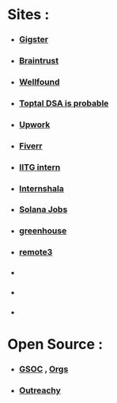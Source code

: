 # Sites :

- ### [Gigster](https://gigster.com/) 
- ### [Braintrust](https://www.usebraintrust.com/) 
- ### [Wellfound](https://wellfound.com/jobs)
- ### [Toptal DSA is probable](https://www.toptal.com/)
- ### [Upwork](https://www.upwork.com/)
- ### [Fiverr](https://www.fiverr.com/)
- ### [IITG intern](https://srip.iitgn.ac.in/portal/) 
- ### [Internshala](https://internshala.com/) 
- ### [Solana Jobs](https://jobs.solana.com/) 
- ### [greenhouse](https://www.greenhouse.com/) 
- ### [remote3](https://remote3.co/) 
- ### []()
- ### []()
- ### []()
# Open Source :

- ### [GSOC](https://summerofcode.withgoogle.com/) , [Orgs](https://www.gsocorganizations.dev/) 
- ### [Outreachy](https://www.outreachy.org/) 

